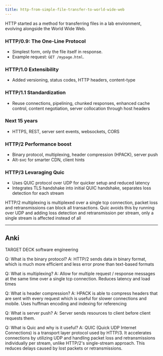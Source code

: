 ```yaml
---
title: http-from-simple-file-transfer-to-world-wide-web
---
```

HTTP started as a method for transferring files in a lab environment, evolving alongside the World Wide Web.

### HTTP/0.9: The One-Line Protocol
- Simplest form, only the file itself in response.
- Example request: `GET /mypage.html`.

### HTTP/1.0 Extensibility
- Added versioning, status codes, HTTP headers, content-type

### HTTP/1.1 Standardization
- Reuse connections, pipelining, chunked responses, enhanced cache control, content negotiation, server collocation through host headers

### Next 15 years
- HTTPS, REST, server sent events, websockets, CORS

### HTTP/2 Performance boost
- Binary protocol, multiplexing, header compression (HPACK), server push
- Alt-svc for smarter CDN, client hints

### HTTP/3 Levaraging Quic
- Uses QUIC protocol over UDP for quicker setup and reduced latency
- Integrates TLS handshake into initial QUIC handshake, separates loss detection for each stream 

HTTP/2 multiplexing is multiplexed over a single tcp connection, packet loss and retransmissions can block all transactions. Quic avoids this by running over UDP and adding loss detection and retransmission per stream, only a single stream is affected instead of all

----
## Anki

TARGET DECK
software engineering

Q: What is the binary protocol?
A: HTTP/2 sends data in binary format, which is much more efficient and less error prone than text-based formats
<!--ID: 1702329065710-->


Q: What is multiplexing?
A: Allow for multiple request / response messages at the same time over a single tcp connection. Reduces latency and load times
<!--ID: 1702329065716-->


Q: What is header compression?
A: HPACK is able to compress headers that are sent with every request which is useful for slower connections and mobile. Uses huffman encoding and indexing for referencing
<!--ID: 1702329065720-->


Q: What is server push?
A: Server sends resources to client before client requests them.
<!--ID: 1702329065724-->


Q: What is Quic and why is it useful?
A: QUIC (Quick UDP Internet Connections) is a transport layer protocol used by HTTP/3. It accelerates connections by utilizing UDP and handling packet loss and retransmissions individually per stream, unlike HTTP/2's single-stream approach. This reduces delays caused by lost packets or retransmissions.
<!--ID: 1702329065725-->





